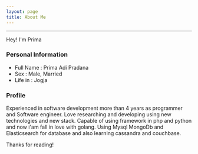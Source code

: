 ```yaml
---
layout: page
title: About Me
---
```


***

Hey! I'm Prima

### Personal Information

- Full Name : Prima Adi Pradana
- Sex : Male, Married
- Life in : Jogja

### Profile

Experienced in software development more than 4 years as programmer and Software engineer. Love researching and developing using new technologies and new stack. Capable of using framework in php and python and now i'am fall in love with golang. Using Mysql MongoDb and Elasticsearch for database and also learning cassandra and couchbase.

Thanks for reading!
